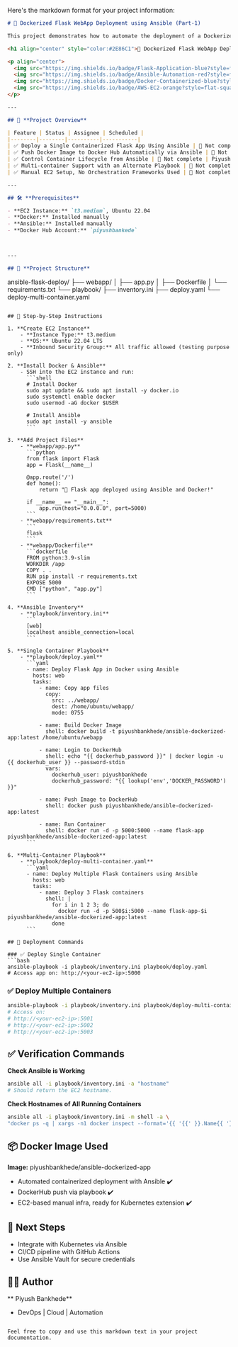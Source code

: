 Here's the markdown format for your project information:

```markdown
# 🚀 Dockerized Flask WebApp Deployment using Ansible (Part-1)

This project demonstrates how to automate the deployment of a Dockerized Flask web application using Ansible on an AWS EC2 instance. It also includes a multi-container deployment setup using Ansible.

<h1 align="center" style="color:#2E86C1">🚀 Dockerized Flask WebApp Deployment using Ansible (Part-1)</h1>

<p align="center">
  <img src="https://img.shields.io/badge/Flask-Application-blue?style=flat-square&logo=flask" />
  <img src="https://img.shields.io/badge/Ansible-Automation-red?style=flat-square&logo=ansible" />
  <img src="https://img.shields.io/badge/Docker-Containerized-blue?style=flat-square&logo=docker" />
  <img src="https://img.shields.io/badge/AWS-EC2-orange?style=flat-square&logo=amazonaws" />
</p>

---

## 📌 **Project Overview**

| Feature | Status | Assignee | Scheduled |
|--------|--------|----------|-----------|
| ✅ Deploy a Single Containerized Flask App Using Ansible | 🔴 Not complete | Piyush Bankhede | – |
| ✅ Push Docker Image to Docker Hub Automatically via Ansible | 🔴 Not complete | Piyush Bankhede | – |
| ✅ Control Container Lifecycle from Ansible | 🔴 Not complete | Piyush Bankhede | – |
| ✅ Multi-container Support with an Alternate Playbook | 🔴 Not complete | Piyush Bankhede | – |
| ✅ Manual EC2 Setup, No Orchestration Frameworks Used | 🔴 Not complete | Piyush Bankhede | – |

---

## 🛠️ **Prerequisites**

- **EC2 Instance:** `t3.medium`, Ubuntu 22.04
- **Docker:** Installed manually
- **Ansible:** Installed manually
- **Docker Hub Account:** `piyushbankede`



---

## 📁 **Project Structure**


```
ansible-flask-deploy/
├── webapp/
│   ├── app.py
│   ├── Dockerfile
│   └── requirements.txt
└── playbook/
    ├── inventory.ini
    ├── deploy.yaml
    └── deploy-multi-container.yaml
```

## 🧠 Step-by-Step Instructions

1. **Create EC2 Instance**
    - **Instance Type:** t3.medium
    - **OS:** Ubuntu 22.04 LTS
    - **Inbound Security Group:** All traffic allowed (testing purpose only)

2. **Install Docker & Ansible**
    - SSH into the EC2 instance and run:
      ```shell
      # Install Docker
      sudo apt update && sudo apt install -y docker.io
      sudo systemctl enable docker
      sudo usermod -aG docker $USER

      # Install Ansible
      sudo apt install -y ansible
      ```

3. **Add Project Files**
    - **webapp/app.py**
      ```python
      from flask import Flask
      app = Flask(__name__)

      @app.route('/')
      def home():
          return "🚀 Flask app deployed using Ansible and Docker!"

      if __name__ == "__main__":
          app.run(host="0.0.0.0", port=5000)
      ```
    - **webapp/requirements.txt**
      ```
      flask
      ```
    - **webapp/Dockerfile**
      ```dockerfile
      FROM python:3.9-slim
      WORKDIR /app
      COPY . .
      RUN pip install -r requirements.txt
      EXPOSE 5000
      CMD ["python", "app.py"]
      ```

4. **Ansible Inventory**
    - **playbook/inventory.ini**
      ```
      [web]
      localhost ansible_connection=local
      ```

5. **Single Container Playbook**
    - **playbook/deploy.yaml**
      ```yaml
      - name: Deploy Flask App in Docker using Ansible
        hosts: web
        tasks:
          - name: Copy app files
            copy:
              src: ../webapp/
              dest: /home/ubuntu/webapp/
              mode: 0755

          - name: Build Docker Image
            shell: docker build -t piyushbankhede/ansible-dockerized-app:latest /home/ubuntu/webapp

          - name: Login to DockerHub
            shell: echo "{{ dockerhub_password }}" | docker login -u {{ dockerhub_user }} --password-stdin
            vars:
              dockerhub_user: piyushbankhede
              dockerhub_password: "{{ lookup('env','DOCKER_PASSWORD') }}"

          - name: Push Image to DockerHub
            shell: docker push piyushbankhede/ansible-dockerized-app:latest

          - name: Run Container
            shell: docker run -d -p 5000:5000 --name flask-app piyushbankhede/ansible-dockerized-app:latest
      ```

6. **Multi-Container Playbook**
    - **playbook/deploy-multi-container.yaml**
      ```yaml
      - name: Deploy Multiple Flask Containers using Ansible
        hosts: web
        tasks:
          - name: Deploy 3 Flask containers
            shell: |
              for i in 1 2 3; do
                docker run -d -p 500$i:5000 --name flask-app-$i piyushbankhede/ansible-dockerized-app:latest
              done
      ```

## 🚀 Deployment Commands

### ✅ Deploy Single Container
```bash
ansible-playbook -i playbook/inventory.ini playbook/deploy.yaml
# Access app on: http://<your-ec2-ip>:5000
```

### ✅ Deploy Multiple Containers
```bash
ansible-playbook -i playbook/inventory.ini playbook/deploy-multi-container.yaml
# Access on:
# http://<your-ec2-ip>:5001
# http://<your-ec2-ip>:5002
# http://<your-ec2-ip>:5003
```

## ✅ Verification Commands

**Check Ansible is Working**
```bash
ansible all -i playbook/inventory.ini -a "hostname"
# Should return the EC2 hostname.
```

**Check Hostnames of All Running Containers**
```bash
ansible all -i playbook/inventory.ini -m shell -a \
"docker ps -q | xargs -n1 docker inspect --format='{{ '{{' }}.Name{{ '}}' }} => {{ '{{' }}.Config.Hostname{{ '}}' }}'"
```

## 📦 Docker Image Used

**Image:** piyushbankhede/ansible-dockerized-app


- Automated containerized deployment with Ansible ✔️
- DockerHub push via playbook ✔️
- EC2-based manual infra, ready for Kubernetes extension ✔️

## 🧠 Next Steps

- Integrate with Kubernetes via Ansible
- CI/CD pipeline with GitHub Actions
- Use Ansible Vault for secure credentials

## 👨‍💻 Author

** Piyush Bankhede**
- DevOps | Cloud | Automation
```

Feel free to copy and use this markdown text in your project documentation.
